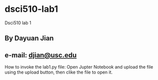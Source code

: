 # dsci510-lab1
Dsci510 lab 1

## By Dayuan Jian
## e-mail: djian@usc.edu
How to invoke the lab1.py file:
Open Jupter Notebook and upload the file using the upload button, then clike the file to open it.
